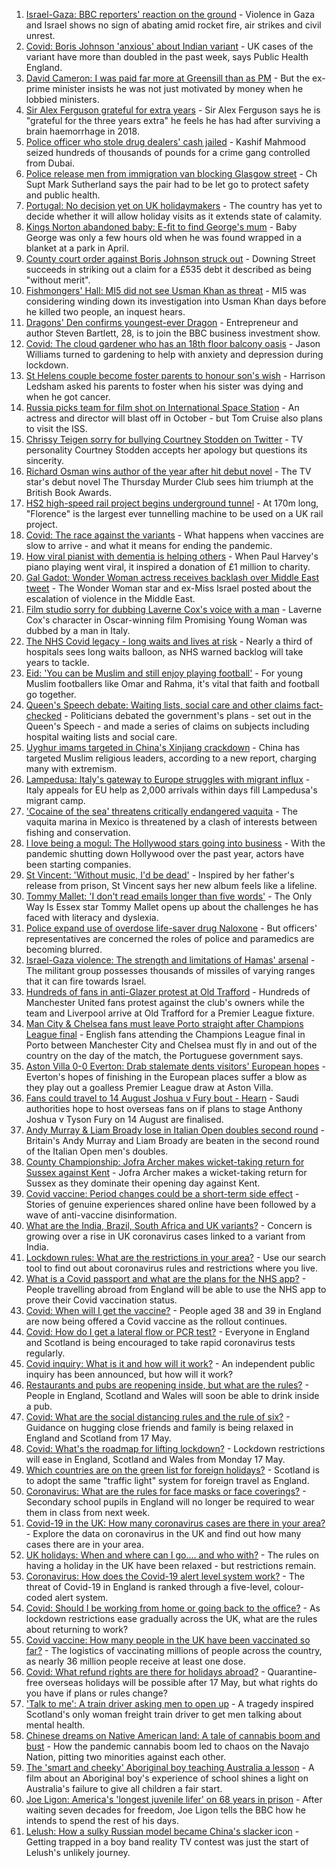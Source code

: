 1. [Israel-Gaza: BBC reporters' reaction on the ground](https://www.bbc.co.uk/news/world-middle-east-57108109) - Violence in Gaza and Israel shows no sign of abating amid rocket fire, air strikes and civil unrest.
2. [Covid: Boris Johnson 'anxious' about Indian variant](https://www.bbc.co.uk/news/uk-57102392) - UK cases of the variant have more than doubled in the past week, says Public Health England.
3. [David Cameron: I was paid far more at Greensill than as PM](https://www.bbc.co.uk/news/uk-politics-57104234) - But the ex-prime minister insists he was not just motivated by money when he lobbied ministers.
4. [Sir Alex Ferguson grateful for extra years](https://www.bbc.co.uk/sport/football/57098656) - Sir Alex Ferguson says he is "grateful for the three years extra" he feels he has had after surviving a brain haemorrhage in 2018.
5. [Police officer who stole drug dealers' cash jailed](https://www.bbc.co.uk/news/uk-57100058) - Kashif Mahmood seized hundreds of thousands of pounds for a crime gang controlled from Dubai.
6. [Police release men from immigration van blocking Glasgow street](https://www.bbc.co.uk/news/uk-scotland-glasgow-west-57100259) - Ch Supt Mark Sutherland says the pair had to be let go to protect safety and public health.
7. [Portugal: No decision yet on UK holidaymakers](https://www.bbc.co.uk/news/business-57107154) - The country has yet to decide whether it will allow holiday visits as it extends state of calamity.
8. [Kings Norton abandoned baby: E-fit to find George's mum](https://www.bbc.co.uk/news/uk-england-birmingham-57104028) - Baby George was only a few hours old when he was found wrapped in a blanket at a park in April.
9. [County court order against Boris Johnson struck out](https://www.bbc.co.uk/news/uk-politics-57099607) - Downing Street succeeds in striking out a claim for a £535 debt it described as being "without merit".
10. [Fishmongers' Hall: MI5 did not see Usman Khan as threat](https://www.bbc.co.uk/news/uk-england-london-57105524) - MI5 was considering winding down its investigation into Usman Khan days before he killed two people, an inquest hears.
11. [Dragons' Den confirms youngest-ever Dragon](https://www.bbc.co.uk/news/entertainment-arts-57103198) - Entrepreneur and author Steven Bartlett, 28, is to join the BBC business investment show.
12. [Covid: The cloud gardener who has an 18th floor balcony oasis](https://www.bbc.co.uk/news/uk-england-manchester-57106688) - Jason Williams turned to gardening to help with anxiety and depression during lockdown.
13. [St Helens couple become foster parents to honour son's wish](https://www.bbc.co.uk/news/uk-england-merseyside-57093938) - Harrison Ledsham asked his parents to foster when his sister was dying and when he got cancer.
14. [Russia picks team for film shot on International Space Station](https://www.bbc.co.uk/news/world-europe-57106618) - An actress and director will blast off in October - but Tom Cruise also plans to visit the ISS.
15. [Chrissy Teigen sorry for bullying Courtney Stodden on Twitter](https://www.bbc.co.uk/news/entertainment-arts-57098705) - TV personality Courtney Stodden accepts her apology but questions its sincerity.
16. [Richard Osman wins author of the year after hit debut novel](https://www.bbc.co.uk/news/entertainment-arts-57084973) - The TV star's debut novel The Thursday Murder Club sees him triumph at the British Book Awards.
17. [HS2 high-speed rail project begins underground tunnel](https://www.bbc.co.uk/news/uk-57093884) - At 170m long, "Florence" is the largest ever tunnelling machine to be used on a UK rail project.
18. [Covid: The race against the variants](https://www.bbc.co.uk/news/world-us-canada-57091041) - What happens when vaccines are slow to arrive - and what it means for ending the pandemic.
19. [How viral pianist with dementia is helping others](https://www.bbc.co.uk/news/uk-57094576) - When Paul Harvey's piano playing went viral, it inspired a donation of £1 million to charity.
20. [Gal Gadot: Wonder Woman actress receives backlash over Middle East tweet](https://www.bbc.co.uk/news/entertainment-arts-57098709) - The Wonder Woman star and ex-Miss Israel posted about the escalation of violence in the Middle East.
21. [Film studio sorry for dubbing Laverne Cox's voice with a man](https://www.bbc.co.uk/news/entertainment-arts-57099395) - Laverne Cox's character in Oscar-winning film Promising Young Woman was dubbed by a man in Italy.
22. [The NHS Covid legacy - long waits and lives at risk](https://www.bbc.co.uk/news/health-57092797) - Nearly a third of hospitals sees long waits balloon, as NHS warned backlog will take years to tackle.
23. [Eid: 'You can be Muslim and still enjoy playing football'](https://www.bbc.co.uk/news/newsbeat-57056933) - For young Muslim footballers like Omar and Rahma, it's vital that faith and football go together.
24. [Queen's Speech debate: Waiting lists, social care and other claims fact-checked](https://www.bbc.co.uk/news/57076024) - Politicians debated the government's plans - set out in the Queen's Speech - and made a series of claims on subjects including hospital waiting lists and social care.
25. [Uyghur imams targeted in China's Xinjiang crackdown](https://www.bbc.co.uk/news/world-asia-china-56986057) - China has targeted Muslim religious leaders, according to a new report, charging many with extremism.
26. [Lampedusa: Italy's gateway to Europe struggles with migrant influx](https://www.bbc.co.uk/news/world-europe-57087818) - Italy appeals for EU help as 2,000 arrivals within days fill Lampedusa's migrant camp.
27. ['Cocaine of the sea' threatens critically endangered vaquita](https://www.bbc.co.uk/news/world-latin-america-57070814) - The vaquita marina in Mexico is threatened by a clash of interests between fishing and conservation.
28. [I love being a mogul: The Hollywood stars going into business](https://www.bbc.co.uk/news/business-57069474) - With the pandemic shutting down Hollywood over the past year, actors have been starting companies.
29. [St Vincent: 'Without music, I'd be dead'](https://www.bbc.co.uk/news/entertainment-arts-57026926) - Inspired by her father's release from prison, St Vincent says her new album feels like a lifeline.
30. [Tommy Mallet: 'I don't read emails longer than five words'](https://www.bbc.co.uk/news/education-57074195) - The Only Way Is Essex star Tommy Mallet opens up about the challenges he has faced with literacy and dyslexia.
31. [Police expand use of overdose life-saver drug Naloxone](https://www.bbc.co.uk/news/uk-57094536) - But officers' representatives are concerned the roles of police and paramedics are becoming blurred.
32. [Israel-Gaza violence: The strength and limitations of Hamas' arsenal](https://www.bbc.co.uk/news/world-middle-east-57092245) - The militant group possesses thousands of missiles of varying ranges that it can fire towards Israel.
33. [Hundreds of fans in anti-Glazer protest at Old Trafford](https://www.bbc.co.uk/sport/football/57106079) - Hundreds of Manchester United fans protest against the club's owners while the team and Liverpool arrive at Old Trafford for a Premier League fixture.
34. [Man City & Chelsea fans must leave Porto straight after Champions League final](https://www.bbc.co.uk/sport/football/57106803) - English fans attending the Champions League final in Porto between Manchester City and Chelsea must fly in and out of the country on the day of the match, the Portuguese government says.
35. [Aston Villa 0-0 Everton: Drab stalemate dents visitors' European hopes](https://www.bbc.co.uk/sport/football/55598709) - Everton's hopes of finishing in the European places suffer a blow as they play out a goalless Premier League draw at Aston Villa.
36. [Fans could travel to 14 August Joshua v Fury bout - Hearn](https://www.bbc.co.uk/sport/boxing/57106074) - Saudi authorities hope to host overseas fans on if plans to stage Anthony Joshua v Tyson Fury on 14 August are finalised.
37. [Andy Murray & Liam Broady lose in Italian Open doubles second round](https://www.bbc.co.uk/sport/tennis/57103275) - Britain's Andy Murray and Liam Broady are beaten in the second round of the Italian Open men's doubles.
38. [County Championship: Jofra Archer makes wicket-taking return for Sussex against Kent](https://www.bbc.co.uk/sport/cricket/57087664) - Jofra Archer makes a wicket-taking return for Sussex as they dominate their opening day against Kent.
39. [Covid vaccine: Period changes could be a short-term side effect](https://www.bbc.co.uk/news/health-56901353) - Stories of genuine experiences shared online have been followed by a wave of anti-vaccine disinformation.
40. [What are the India, Brazil, South Africa and UK variants?](https://www.bbc.co.uk/news/health-55659820) - Concern is growing over a rise in UK coronavirus cases linked to a variant from India.
41. [Lockdown rules: What are the restrictions in your area?](https://www.bbc.co.uk/news/uk-54373904) - Use our search tool to find out about coronavirus rules and restrictions where you live.
42. [What is a Covid passport and what are the plans for the NHS app?](https://www.bbc.co.uk/news/explainers-55718553) - People travelling abroad from England will be able to use the NHS app to prove their Covid vaccination status.
43. [Covid: When will I get the vaccine?](https://www.bbc.co.uk/news/health-55045639) - People aged 38 and 39 in England are now being offered a Covid vaccine as the rollout continues.
44. [Covid: How do I get a lateral flow or PCR test?](https://www.bbc.co.uk/news/health-51943612) - Everyone in England and Scotland is being encouraged to take rapid coronavirus tests regularly.
45. [Covid inquiry: What is it and how will it work?](https://www.bbc.co.uk/news/explainers-57085964) - An independent public inquiry has been announced, but how will it work?
46. [Restaurants and pubs are reopening inside, but what are the rules?](https://www.bbc.co.uk/news/business-52977388) - People in England, Scotland and Wales will soon be able to drink inside a pub.
47. [Covid: What are the social distancing rules and the rule of six?](https://www.bbc.co.uk/news/uk-51506729) - Guidance on hugging close friends and family is being relaxed in England and Scotland from 17 May.
48. [Covid: What's the roadmap for lifting lockdown?](https://www.bbc.co.uk/news/explainers-52530518) - Lockdown restrictions will ease in England, Scotland and Wales from Monday 17 May.
49. [Which countries are on the green list for foreign holidays?](https://www.bbc.co.uk/news/explainers-52544307) - Scotland is to adopt the same "traffic light" system for foreign travel as England.
50. [Coronavirus: What are the rules for face masks or face coverings?](https://www.bbc.co.uk/news/health-51205344) - Secondary school pupils in England will no longer be required to wear them in class from next week.
51. [Covid-19 in the UK: How many coronavirus cases are there in your area?](https://www.bbc.co.uk/news/uk-51768274) - Explore the data on coronavirus in the UK and find out how many cases there are in your area.
52. [UK holidays: When and where can I go.... and who with?](https://www.bbc.co.uk/news/explainers-52646738) - The rules on having a holiday in the UK have been relaxed - but restrictions remain.
53. [Coronavirus: How does the Covid-19 alert level system work?](https://www.bbc.co.uk/news/explainers-52634739) - The threat of Covid-19 in England is ranked through a five-level, colour-coded alert system.
54. [Covid: Should I be working from home or going back to the office?](https://www.bbc.co.uk/news/business-52567567) - As lockdown restrictions ease gradually across the UK, what are the rules about returning to work?
55. [Covid vaccine: How many people in the UK have been vaccinated so far?](https://www.bbc.co.uk/news/health-55274833) - The logistics of vaccinating millions of people across the country, as nearly 36 million people receive at least one dose.
56. [Covid: What refund rights are there for holidays abroad?](https://www.bbc.co.uk/news/business-51615412) - Quarantine-free overseas holidays will be possible after 17 May, but what rights do you have if plans or rules change?
57. ['Talk to me': A train driver asking men to open up](https://www.bbc.co.uk/news/stories-57060971) - A tragedy inspired Scotland's only woman freight train driver to get men talking about mental health.
58. [Chinese dreams on Native American land: A tale of cannabis boom and bust](https://www.bbc.co.uk/news/world-us-canada-56835897) - How the pandemic cannabis boom led to chaos on the Navajo Nation, pitting two minorities against each other.
59. [The 'smart and cheeky' Aboriginal boy teaching Australia a lesson](https://www.bbc.co.uk/news/stories-56544429) - A film about an Aboriginal boy's experience of school shines a light on Australia's failure to give all children a fair start.
60. [Joe Ligon: America's 'longest juvenile lifer' on 68 years in prison](https://www.bbc.co.uk/news/world-us-canada-57022924) - After waiting seven decades for freedom, Joe Ligon tells the BBC how he intends to spend the rest of his days.
61. [Lelush: How a sulky Russian model became China's slacker icon](https://www.bbc.co.uk/news/world-asia-china-56967923) - Getting trapped in a boy band reality TV contest was just the start of Lelush's unlikely journey.

